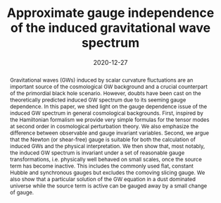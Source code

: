 ---
title: "Approximate gauge independence of the induced gravitational wave spectrum"
authors:
- admin
- Misao Sasaki
date: "2020-12-27"
doi: ""

# Schedule page publish date (NOT publication's date).
publishDate: ""

# Publication type.
# Legend: 0 = Uncategorized; 1 = Conference paper; 2 = Journal article;
# 3 = Preprint / Working Paper; 4 = Report; 5 = Book; 6 = Book section;
# 7 = Thesis; 8 = Patent
publication_types: ["3"]

# Publication name and optional abbreviated publication name.
publication: ""
publication_short: ""

abstract: Gravitational waves (GWs) induced by scalar curvature fluctuations are an important source of the cosmological GW background and a crucial counterpart of the primordial black hole scenario. However, doubts have been cast on the theoretically predicted induced GW spectrum due to its seeming gauge dependence. In this paper, we shed light on the gauge dependence issue of the induced GW spectrum in general cosmological backgrounds. First, inspired by the Hamiltonian formalism we provide very simple formulas for the tensor modes at second order in cosmological perturbation theory. We also emphasize the difference between observable and gauge invariant variables. Second, we argue that the Newton (or shear-free) gauge is suitable for both the calculation of induced GWs and the physical interpretation. We then show that, most notably, the induced GW spectrum is invariant under a set of reasonable gauge transformations, i.e. physically well behaved on small scales, once the source term has become inactive. This includes the commonly used flat, constant Hubble and synchronous gauges but excludes the comoving slicing gauge. We also show that a particular solution of the GW equation in a dust dominated universe while the source term is active can be gauged away by a small change of gauge.

# Summary. An optional shortened abstract.
summary: 

tags:
- Inflation
- Early Universe
- Cosmological perturbation theory
- Tensor modes
- Gravitational waves
featured: false

links:
 - name: arXiv
   url: https://arxiv.org/pdf/1912.05583.pdf
url_pdf: 
url_code: ''
url_dataset: ''
url_poster: ''
url_project: ''
url_slides: ''
url_source: ''
url_video: ''

# Featured image
# To use, add an image named `featured.jpg/png` to your page's folder. 
image:
  caption: 'Image credit: [**Unsplash**]'
  focal_point: ""
  preview_only: false

# Associated Projects (optional).
#   Associate this publication with one or more of your projects.
#   Simply enter your project's folder or file name without extension.
#   E.g. `internal-project` references `content/project/internal-project/index.md`.
#   Otherwise, set `projects: []`.
projects:
- gravitationalwaves

# Slides (optional).
#   Associate this publication with Markdown slides.
#   Simply enter your slide deck's filename without extension.
#   E.g. `slides: "example"` references `content/slides/example/index.md`.
#   Otherwise, set `slides: ""`.
slides: ""
---